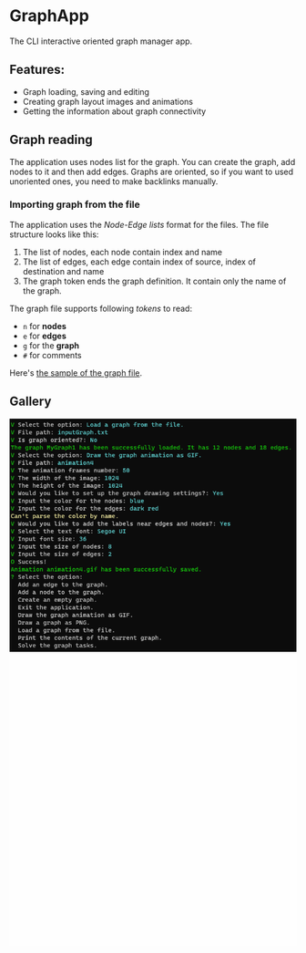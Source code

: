 # GraphApp
The CLI interactive oriented graph manager app.

## Features:
* Graph loading, saving and editing
* Creating graph layout images and animations
* Getting the information about graph connectivity

## Graph reading
The application uses nodes list for the graph. You can create the graph, add nodes to it and then add edges. Graphs are oriented, so if you want to used unoriented ones, you need to make backlinks manually.

### Importing graph from the file
The application uses the *Node-Edge lists* format for the files. The file structure looks like this:
1. The list of nodes, each node contain index and name
2. The list of edges, each edge contain index of source, index of destination and name
3. The graph token ends the graph definition. It contain only the name of the graph.

The graph file supports following *tokens* to read:
* `n` for **nodes**
* `e` for **edges**
* `g` for the **graph**
* `#` for comments

Here's [the sample of the graph file](Resources/GraphSample.nel).

## Gallery
![Screenshot](Resources/AppScreenshot1.png)
<img src="Resources/Animation1.gif" width="512px" height="512px">